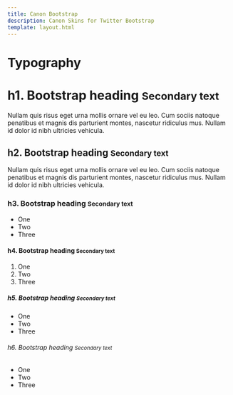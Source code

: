```yaml
---
title: Canon Bootstrap
description: Canon Skins for Twitter Bootstrap
template: layout.html
---
```


<div class="row documentation-row">
  <div class="col-sm-12">
    <h1>Typography</h1>
    <div class="documentation-example">
      <h1>h1. Bootstrap heading <small>Secondary text</small></h1>
      <p class="lead">Nullam quis risus eget urna mollis ornare vel eu leo. Cum sociis natoque penatibus et magnis dis parturient montes, nascetur ridiculus mus. Nullam id dolor id nibh ultricies vehicula.</p>
      <h2>h2. Bootstrap heading <small>Secondary text</small></h2>
      <p>Nullam quis risus eget urna mollis ornare vel eu leo. Cum sociis natoque penatibus et magnis dis parturient montes, nascetur ridiculus mus. Nullam id dolor id nibh ultricies vehicula.</p>
      <h3>h3. Bootstrap heading <small>Secondary text</small></h3>
      <ul>
        <li>One</li>
        <li>Two</li>
        <li>Three</li>
      </ul>
      <h4>h4. Bootstrap heading <small>Secondary text</small></h4>
      <ol>
        <li>One</li>
        <li>Two</li>
        <li>Three</li>
      </ol>
      <h5>h5. Bootstrap heading <small>Secondary text</small></h5>
      <ul class="list-unstyled">
        <li>One</li>
        <li>Two</li>
        <li>Three</li>
      </ul>
      <h6>h6. Bootstrap heading <small>Secondary text</small></h6>
      <ul class="list-inline">
        <li>One</li>
        <li>Two</li>
        <li>Three</li>
      </ul>
    </div>
  </div>
</div>
